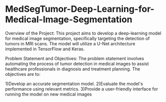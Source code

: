 # MedSegTumor-Deep-Learning-for-Medical-Image-Segmentation

Overview of the Project:
This project aims to develop a deep-learning model for medical image segmentation, specifically targeting the detection of tumors in MRI scans. The model will utilize a U-Net architecture implemented in TensorFlow and Keras.

Problem Statement and Objectives:
The problem statement involves automating the process of tumor detection in medical images to assist healthcare professionals in diagnosis and treatment planning. The objectives are to:

1)Develop an accurate segmentation model.
2)Evaluate the model's performance using relevant metrics.
3)Provide a user-friendly interface for running the model on new medical images
